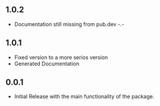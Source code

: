 ## 1.0.2

* Documentation still missing from pub.dev -.-

## 1.0.1

* Fixed version to a more serios version
* Generated Documentation

## 0.0.1

* Initial Release with the main functionality of the package.

